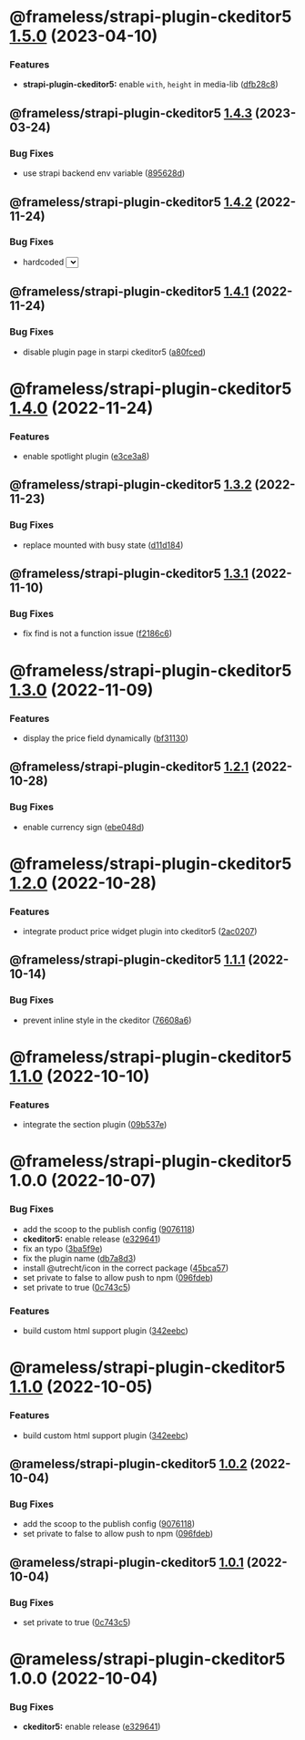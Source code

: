 # @frameless/strapi-plugin-ckeditor5 [1.5.0](https://github.com/frameless/strapi/compare/@frameless/strapi-plugin-ckeditor5@1.4.3...@frameless/strapi-plugin-ckeditor5@1.5.0) (2023-04-10)


### Features

* **strapi-plugin-ckeditor5:** enable `with`, `height` in media-lib ([dfb28c8](https://github.com/frameless/strapi/commit/dfb28c868b7f31e6313c872e9ac507b82e8b5100))

## @frameless/strapi-plugin-ckeditor5 [1.4.3](https://github.com/frameless/strapi/compare/@frameless/strapi-plugin-ckeditor5@1.4.2...@frameless/strapi-plugin-ckeditor5@1.4.3) (2023-03-24)


### Bug Fixes

* use strapi backend env variable ([895628d](https://github.com/frameless/strapi/commit/895628d25403a09a3dc80921c7a0364e9d33dd75))

## @frameless/strapi-plugin-ckeditor5 [1.4.2](https://github.com/frameless/strapi/compare/@frameless/strapi-plugin-ckeditor5@1.4.1...@frameless/strapi-plugin-ckeditor5@1.4.2) (2022-11-24)


### Bug Fixes

* hardcoded <select> instead of Strapi DS <Combobox> ([14d8e0e](https://github.com/frameless/strapi/commit/14d8e0e1cf3ead47b87ae972c79bab2d5b8f3d57))

## @frameless/strapi-plugin-ckeditor5 [1.4.1](https://github.com/frameless/strapi/compare/@frameless/strapi-plugin-ckeditor5@1.4.0...@frameless/strapi-plugin-ckeditor5@1.4.1) (2022-11-24)


### Bug Fixes

* disable plugin page in starpi ckeditor5 ([a80fced](https://github.com/frameless/strapi/commit/a80fceddf4a1db0547018d14ba7d514bcfbba5ec))

# @frameless/strapi-plugin-ckeditor5 [1.4.0](https://github.com/frameless/strapi/compare/@frameless/strapi-plugin-ckeditor5@1.3.2...@frameless/strapi-plugin-ckeditor5@1.4.0) (2022-11-24)


### Features

* enable spotlight plugin ([e3ce3a8](https://github.com/frameless/strapi/commit/e3ce3a8a2f78186430fc3ab3c65d2ae534ce5180))

## @frameless/strapi-plugin-ckeditor5 [1.3.2](https://github.com/frameless/strapi/compare/@frameless/strapi-plugin-ckeditor5@1.3.1...@frameless/strapi-plugin-ckeditor5@1.3.2) (2022-11-23)


### Bug Fixes

* replace mounted with busy state ([d11d184](https://github.com/frameless/strapi/commit/d11d1844d9cb42e590984bd091cf7f935b63d1c6))

## @frameless/strapi-plugin-ckeditor5 [1.3.1](https://github.com/frameless/strapi/compare/@frameless/strapi-plugin-ckeditor5@1.3.0...@frameless/strapi-plugin-ckeditor5@1.3.1) (2022-11-10)


### Bug Fixes

* fix find is not a function issue ([f2186c6](https://github.com/frameless/strapi/commit/f2186c68db4ddad61a56ae667efecb293355e050))

# @frameless/strapi-plugin-ckeditor5 [1.3.0](https://github.com/frameless/strapi/compare/@frameless/strapi-plugin-ckeditor5@1.2.1...@frameless/strapi-plugin-ckeditor5@1.3.0) (2022-11-09)


### Features

* display the price field dynamically ([bf31130](https://github.com/frameless/strapi/commit/bf31130c85bc644c2ac797bebb4a4a31e61c7e20))

## @frameless/strapi-plugin-ckeditor5 [1.2.1](https://github.com/frameless/strapi/compare/@frameless/strapi-plugin-ckeditor5@1.2.0...@frameless/strapi-plugin-ckeditor5@1.2.1) (2022-10-28)


### Bug Fixes

* enable currency sign ([ebe048d](https://github.com/frameless/strapi/commit/ebe048d9a83b201c1ff4af97c263f4118cc47e3c))

# @frameless/strapi-plugin-ckeditor5 [1.2.0](https://github.com/frameless/strapi/compare/@frameless/strapi-plugin-ckeditor5@1.1.1...@frameless/strapi-plugin-ckeditor5@1.2.0) (2022-10-28)


### Features

* integrate product price widget plugin into ckeditor5 ([2ac0207](https://github.com/frameless/strapi/commit/2ac0207d1a0193829911de813b6e777df850e261))

## @frameless/strapi-plugin-ckeditor5 [1.1.1](https://github.com/frameless/strapi/compare/@frameless/strapi-plugin-ckeditor5@1.1.0...@frameless/strapi-plugin-ckeditor5@1.1.1) (2022-10-14)


### Bug Fixes

* prevent inline style in the ckeditor ([76608a6](https://github.com/frameless/strapi/commit/76608a6ab7c52b392e170c9c0459b4c3810ff2c5))

# @frameless/strapi-plugin-ckeditor5 [1.1.0](https://github.com/frameless/strapi/compare/@frameless/strapi-plugin-ckeditor5@1.0.0...@frameless/strapi-plugin-ckeditor5@1.1.0) (2022-10-10)


### Features

* integrate the section plugin ([09b537e](https://github.com/frameless/strapi/commit/09b537ebdf6fe01b058e6fb48c080f276dfe2779))

# @frameless/strapi-plugin-ckeditor5 1.0.0 (2022-10-07)


### Bug Fixes

* add the scoop to the publish config ([9076118](https://github.com/frameless/strapi/commit/907611819b2a6b6b010b89a43006921a8df39582))
* **ckeditor5:** enable release ([e329641](https://github.com/frameless/strapi/commit/e329641bc0f59c81e85a0f3f0df1931b67010620))
* fix an typo ([3ba5f9e](https://github.com/frameless/strapi/commit/3ba5f9e7e510ce8bd35e571e88e4ce7cb7ebe3da))
* fix the plugin name ([db7a8d3](https://github.com/frameless/strapi/commit/db7a8d3f3b2a63e210ee0264b1391353a0f8b515))
* install @utrecht/icon in the correct package ([45bca57](https://github.com/frameless/strapi/commit/45bca5782ff384609a3476bda54afd8ca1c669c1))
* set private to false to allow push to npm ([096fdeb](https://github.com/frameless/strapi/commit/096fdeb665dad1c51ca0752ed1de04f5b1a73bed))
* set private to true ([0c743c5](https://github.com/frameless/strapi/commit/0c743c5f64482c20f6ac5bc993e30be05bff8825))


### Features

* build custom html support plugin ([342eebc](https://github.com/frameless/strapi/commit/342eebcd784043f4e8643ee0fd11475077b9828d))

# @rameless/strapi-plugin-ckeditor5 [1.1.0](https://github.com/frameless/strapi/compare/@rameless/strapi-plugin-ckeditor5@1.0.2...@rameless/strapi-plugin-ckeditor5@1.1.0) (2022-10-05)


### Features

* build custom html support plugin ([342eebc](https://github.com/frameless/strapi/commit/342eebcd784043f4e8643ee0fd11475077b9828d))

## @rameless/strapi-plugin-ckeditor5 [1.0.2](https://github.com/frameless/strapi/compare/@rameless/strapi-plugin-ckeditor5@1.0.1...@rameless/strapi-plugin-ckeditor5@1.0.2) (2022-10-04)


### Bug Fixes

* add the scoop to the publish config ([9076118](https://github.com/frameless/strapi/commit/907611819b2a6b6b010b89a43006921a8df39582))
* set private to false to allow push to npm ([096fdeb](https://github.com/frameless/strapi/commit/096fdeb665dad1c51ca0752ed1de04f5b1a73bed))

## @rameless/strapi-plugin-ckeditor5 [1.0.1](https://github.com/frameless/strapi/compare/@rameless/strapi-plugin-ckeditor5@1.0.0...@rameless/strapi-plugin-ckeditor5@1.0.1) (2022-10-04)


### Bug Fixes

* set private to true ([0c743c5](https://github.com/frameless/strapi/commit/0c743c5f64482c20f6ac5bc993e30be05bff8825))

# @rameless/strapi-plugin-ckeditor5 1.0.0 (2022-10-04)


### Bug Fixes

* **ckeditor5:** enable release ([e329641](https://github.com/frameless/strapi/commit/e329641bc0f59c81e85a0f3f0df1931b67010620))
